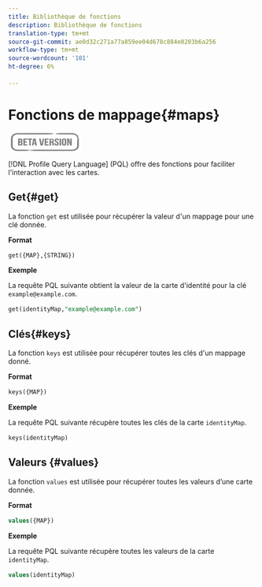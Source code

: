 ```yaml
---
title: Bibliothèque de fonctions
description: Bibliothèque de fonctions
translation-type: tm+mt
source-git-commit: ae0d32c271a77a859ee04d678c884e0203b6a256
workflow-type: tm+mt
source-wordcount: '101'
ht-degree: 6%

---
```


# Fonctions de mappage{#maps}

![](../../assets/do-not-localize/badge.png)

[!DNL Profile Query Language] (PQL) offre des fonctions pour faciliter l&#39;interaction avec les cartes.

## Get{#get}

La fonction `get` est utilisée pour récupérer la valeur d&#39;un mappage pour une clé donnée.

**Format**

```sql
get({MAP},{STRING})
```

**Exemple**

La requête PQL suivante obtient la valeur de la carte d&#39;identité pour la clé `example@example.com`.

```sql
get(identityMap,"example@example.com")
```

## Clés{#keys}

La fonction `keys` est utilisée pour récupérer toutes les clés d&#39;un mappage donné.

**Format**

```sql
keys({MAP})
```

**Exemple**

La requête PQL suivante récupère toutes les clés de la carte `identityMap`.

```sql
keys(identityMap)
```

## Valeurs {#values}

La fonction `values` est utilisée pour récupérer toutes les valeurs d’une carte donnée.

**Format**

```sql
values({MAP})
```

**Exemple**

La requête PQL suivante récupère toutes les valeurs de la carte `identityMap`.

```sql
values(identityMap)
```
